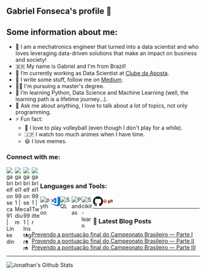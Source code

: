 ## Gabriel Fonseca's profile 👋

## Some information about me:
- :man: I am a mechatronics engineer that turned into a data scientist and who loves leveraging data-driven solutions that make an impact on business and society!
- :brazil: My name is Gabriel and I'm from Brazil!
- :game_die: I’m currently working as Data Scientist at [Clube da Aposta](https://clubedaposta.com/).
- :pencil: I write some stuff, follow me on [Medium](https://medium.com/@gabriel1991).
- :student: I'm pursuing a master's degree.
- 🌱 I’m learning Python, Data Science and Machine Learning (well, the learning path is a lifetime journey...).
- 💬 Ask me about anything, I love to talk about a lot of topics, not only programming.
- ⚡ Fun fact:
  - :volleyball: I love to play volleyball (even though I don't play for a while).
  - :jp: I watch too much animes when I have time.
  - :laughing: I love memes.

### Connect with me:

<a href="https://www.linkedin.com/in/gabrielfonseca91/" target="_blank" rel="noopener noreferrer"><img align="left" alt="gabrielfonseca91 | Linkedin" width="22px" src="https://cdn.jsdelivr.net/npm/simple-icons@3.4.0/icons/linkedin.svg"></a>

[<img align="left" alt="gabriel1991 | Medium" width="22px" src="https://cdn.jsdelivr.net/npm/simple-icons@3.4.0/icons/medium.svg" />](https://medium.com/@gabriel1991)

[<img align="left" alt="gabrielfonseca1991 | Instagram" width="22px" src="https://cdn.jsdelivr.net/npm/simple-icons@v3/icons/instagram.svg" />](https://www.instagram.com/gabrielfonseca1991/)

[<img align="left" alt="gabriel1991 | Twitter" width="22px" src="https://cdn.jsdelivr.net/npm/simple-icons@v3/icons/twitter.svg" />](https://twitter.com/gabriel1991)

<br />

### Languages and Tools:

[<img align="left" alt="python" width="26px" src="https://cdn.jsdelivr.net/npm/simple-icons@3.4.0/icons/python.svg" target="_blank"/>](https://www.python.org/)

[<img align="left" alt="visual studio code" width="26px" src="https://raw.githubusercontent.com/github/explore/80688e429a7d4ef2fca1e82350fe8e3517d3494d/topics/visual-studio-code/visual-studio-code.png" />](https://code.visualstudio.com/)

[<img align="left" alt="SQL" width="30px" src="https://cdn.jsdelivr.net/npm/simple-icons@3.4.0/icons/mysql.svg" />](https://www.mysql.com/)

[<img align="left" alt="Pandas" width="26px" src="https://cdn.jsdelivr.net/npm/simple-icons@3.4.0/icons/pandas.svg" />](https://pandas.pydata.org/)

[<img align="left" alt="Scikit-learn" width="30px" src="https://upload.wikimedia.org/wikipedia/commons/0/05/Scikit_learn_logo_small.svg" />](https://scikit-learn.org/stable/)

[<img align="left" alt="GitHub" width="26px" src="https://raw.githubusercontent.com/github/explore/78df643247d429f6cc873026c0622819ad797942/topics/github/github.png" />](https://github.com/)

[<img align="left" alt="Git" width="26px" src="https://raw.githubusercontent.com/github/explore/80688e429a7d4ef2fca1e82350fe8e3517d3494d/topics/git/git.png" />](https://git-scm.com/)

<br />

---

### 📕 Latest Blog Posts

<!-- BLOG-POST-LIST:START -->
* [Prevendo a pontuação final do Campeonato Brasileiro — Parte I](https://medium.com/data-hackers/prevendo-a-pontua%C3%A7%C3%A3o-final-do-campeonato-brasileiro-parte-i-179bf977b945) 
* [Prevendo a pontuação final do Campeonato Brasileiro — Parte II](https://medium.com/data-hackers/prevendo-a-pontua%C3%A7%C3%A3o-final-do-campeonato-brasileiro-parte-ii-eea54adf5f4)
* [Prevendo a pontuação final do Campeonato Brasileiro — Parte III](https://medium.com/data-hackers/prevendo-a-pontua%C3%A7%C3%A3o-final-do-campeonato-brasileiro-parte-iii-57c6cca3ee0a)


<!-- BLOG-POST-LIST:END -->

---
<img align="left" alt="Jonathan's Github Stats" src="https://github-readme-stats.vercel.app/api?username=gabriel19913&show_icons=true&hide_border=true" />
